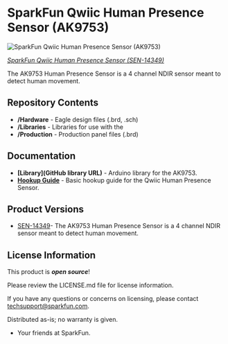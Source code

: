 SparkFun Qwiic Human Presence Sensor (AK9753)
========================================

![SparkFun Qwiic Human Presence Sensor (AK9753)](https://cdn.sparkfun.com/assets/parts/1/2/3/3/1/14349-01.jpg)

[*SparkFun Qwiic Human Presence Sensor (SEN-14349)*](https://www.sparkfun.com/products/14349)

The AK9753 Human Presence Sensor is a 4 channel NDIR sensor meant to detect human movement.

Repository Contents
-------------------

* **/Hardware** - Eagle design files (.brd, .sch)
* **/Libraries** - Libraries for use with the <PRODUCT NAME>
* **/Production** - Production panel files (.brd)

Documentation
--------------
* **[Library](GitHub library URL)** - Arduino library for the AK9753.
* **[Hookup Guide](https://learn.sparkfun.com/tutorials/qwiic-human-presence-sensor-ak9753)** - Basic hookup guide for the Qwiic Human Presence Sensor.

Product Versions
----------------
* [SEN-14349](https://www.sparkfun.com/products/14349)- The AK9753 Human Presence Sensor is a 4 channel NDIR sensor meant to detect human movement.

License Information
-------------------

This product is _**open source**_! 

Please review the LICENSE.md file for license information. 

If you have any questions or concerns on licensing, please contact techsupport@sparkfun.com.

Distributed as-is; no warranty is given.

- Your friends at SparkFun.

_<COLLABORATION CREDIT>_
